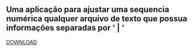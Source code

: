 ## Uma aplicação para ajustar uma sequencia numérica qualquer arquivo de texto que possua informações separadas por ' | '

[DOWNLOAD](https://github.com/HugoVitorOliveira/SolverDeSequenciaSIM-AM/raw/main/executavel/Ajustador%20de%20Sequencia.jar)

